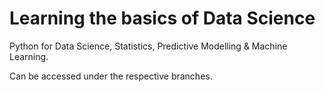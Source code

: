 # Learning the basics of Data Science

Python for Data Science, Statistics, Predictive Modelling & Machine Learning.

Can be accessed under the respective branches.
